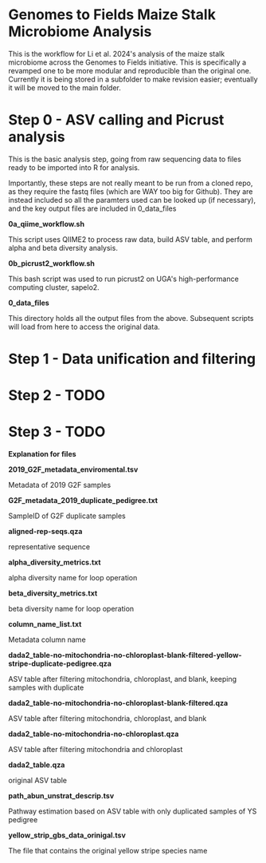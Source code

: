 # Genomes to Fields Maize Stalk Microbiome Analysis

This is the workflow for Li et al. 2024's analysis of the maize stalk microbiome across the Genomes to Fields initiative. This is specifically a revamped one to be more modular and reproducible than the original one. Currently it is being stored in a subfolder to make revision easier; eventually it will be moved to the main folder.

# Step 0 - ASV calling and Picrust analysis

This is the basic analysis step, going from raw sequencing data to files ready to be imported into R for analysis.

Importantly, these steps are not really meant to be run from a cloned repo, as they require the fastq files (which are WAY too big for Github). They are instead included so all the paramters used can be looked up (if necessary), and the key output files are included in 0_data_files

**0a_qiime_workflow.sh**

This script uses QIIME2 to process raw data, build ASV table, and perform alpha and beta diversity analysis.

**0b_picrust2_workflow.sh**

This bash script was used to run picrust2 on UGA's high-performance computing cluster, sapelo2.

**0_data_files**

This directory holds all the output files from the above. Subsequent scripts will load from here to access the original data.

# Step 1 - Data unification and filtering



# Step 2 - TODO


# Step 3 - TODO




**Explanation for files**


**2019_G2F_metadata_enviromental.tsv**

Metadata of 2019 G2F samples


**G2F_metadata_2019_duplicate_pedigree.txt**

SampleID of G2F duplicate samples 



**aligned-rep-seqs.qza**

representative sequence 


**alpha_diversity_metrics.txt**

alpha diversity name for loop operation 


**beta_diversity_metrics.txt**

beta diversity name for loop operation 


**column_name_list.txt**

Metadata column name 


**dada2_table-no-mitochondria-no-chloroplast-blank-filtered-yellow-stripe-duplicate-pedigree.qza**

ASV table after filtering mitochondria, chloroplast, and blank, keeping samples with duplicate 


**dada2_table-no-mitochondria-no-chloroplast-blank-filtered.qza**

ASV table after filtering mitochondria, chloroplast, and blank


**dada2_table-no-mitochondria-no-chloroplast.qza**

ASV table after filtering mitochondria and chloroplast 


**dada2_table.qza**

original ASV table 


**path_abun_unstrat_descrip.tsv**

Pathway estimation based on ASV table with only duplicated samples of YS pedigree 






**yellow_strip_gbs_data_orinigal.tsv**

The file that contains the original yellow stripe species name 
